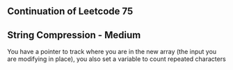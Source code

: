 ## Continuation of Leetcode 75
## String Compression - Medium
You have a pointer to track where you are in the new array (the input you are modifying in place), you also set a variable to count repeated characters